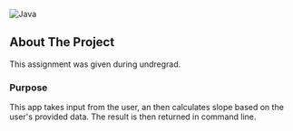 ![Java](https://img.shields.io/badge/Java-17.0.2-yellow)
## About The Project
This assignment was given during undregrad.

### Purpose
This app takes input from the user, an then calculates slope based on the user's provided data. The result is then returned in command line.

